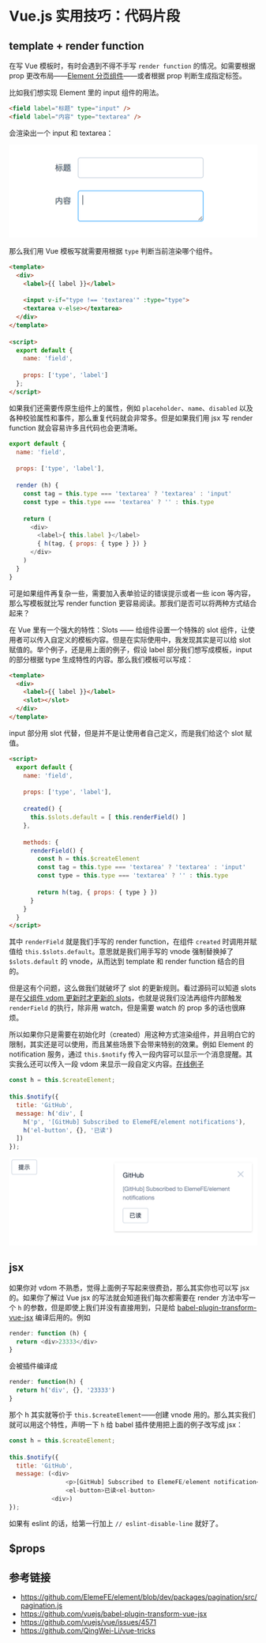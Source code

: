 # Vue.js 实用技巧：代码片段

## template + render function

在写 Vue 模板时，有时会遇到不得不手写 `render function` 的情况。如需要根据 prop 更改布局——[Element 分页组件](https://github.com/ElemeFE/element/blob/dev/packages/pagination/src/pagination.js)——或者根据 prop 判断生成指定标签。

比如我们想实现 Element 里的 input 组件的用法。

```html
<field label="标题" type="input" />
<field label="内容" type="textarea" />
```

会渲染出一个 input 和 textarea：

![slots-field](./media/slots-field.png)

那么我们用 Vue 模板写就需要用根据 `type` 判断当前渲染哪个组件。

```html
<template>
  <div>
    <label>{{ label }}</label>

    <input v-if="type !== 'textarea'" :type="type">
    <textarea v-else></textarea>
  </div>
</template>

<script>
  export default {
    name: 'field',

    props: ['type', 'label']
  };
</script>
```

如果我们还需要传原生组件上的属性，例如 `placeholder`、`name`、`disabled` 以及各种校验属性和事件，那么重复代码就会非常多。但是如果我们用 jsx 写 render function 就会容易许多且代码也会更清晰。

```js
export default {
  name: 'field',

  props: ['type', 'label'],

  render (h) {
    const tag = this.type === 'textarea' ? 'textarea' : 'input'
    const type = this.type === 'textarea' ? '' : this.type

    return (
      <div>
        <label>{ this.label }</label>
        { h(tag, { props: { type } }) }
      </div>
    )
  }
}
```

可是如果组件再复杂一些，需要加入表单验证的错误提示或者一些 icon 等内容，那么写模板就比写 render function 更容易阅读。那我们是否可以将两种方式结合起来？

在 Vue 里有一个强大的特性：Slots —— 给组件设置一个特殊的 slot 组件，让使用者可以传入自定义的模板内容。但是在实际使用中，我发现其实是可以给 slot 赋值的。举个例子，还是用上面的例子，假设 label 部分我们想写成模板，input 的部分根据 type 生成特性的内容。那么我们模板可以写成：

```html
<template>
  <div>
    <label>{{ label }}</label>
    <slot></slot>
  </div>
</template>
```

input 部分用 slot 代替，但是并不是让使用者自己定义，而是我们给这个 slot 赋值。

```html
<script>
  export default {
    name: 'field',

    props: ['type', 'label'],

    created() {
      this.$slots.default = [ this.renderField() ]
    },

    methods: {
      renderField() {
        const h = this.$createElement
        const tag = this.type === 'textarea' ? 'textarea' : 'input'
        const type = this.type === 'textarea' ? '' : this.type

        return h(tag, { props: { type } })
      }
    }
  }
</script>
```

其中 `renderField` 就是我们手写的 render function，在组件 `created` 时调用并赋值给 `this.$slots.default`。意思就是我们用手写的 vnode 强制替换掉了 `$slots.default` 的 vnode，从而达到 template 和 render function 结合的目的。

但是这有个问题，这么做我们就破坏了 slot 的更新规则。看过源码可以知道 slots 是在[父组件 vdom 更新时才更新的 slots](https://github.com/vuejs/vue/blob/v2.2.0-beta.2/dist/vue.runtime.common.js#L1949)，也就是说我们没法再组件内部触发 `renderField` 的执行，除非用 watch，但是需要 watch 的 prop 多的话也很麻烦。

所以如果你只是需要在初始化时（created）用这种方式渲染组件，并且明白它的限制，其实还是可以使用，而且某些场景下会带来特别的效果。例如 Element 的 notification 服务，通过 `this.$notify` 传入一段内容可以显示一个消息提醒。其实我么还可以传入一段 vdom 来显示一段自定义内容。[在线例子](http://jsfiddle.net/78yk3tc4/)

```js
const h = this.$createElement;

this.$notify({
  title: 'GitHub',
  message: h('div', [
    h('p', '[GitHub] Subscribed to ElemeFE/element notifications'),
    h('el-button', {}, '已读')
  ])
});
```

![notifications](./media/notifications.png)

## jsx

如果你对 vdom 不熟悉，觉得上面例子写起来很费劲，那么其实你也可以写 jsx 的。如果你了解过 Vue jsx 的写法就会知道我们每次都需要在 render 方法中写一个 `h` 的参数，但是即使上我们并没有直接用到，只是给  [babel-plugin-transform-vue-jsx](https://github.com/vuejs/babel-plugin-transform-vue-jsx) 编译后用的。例如

```js
render: function (h) {
  return <div>23333</div>
}
```

会被插件编译成

```js
render: function(h) {
  return h('div', {}, '23333')
}
```

那个 h 其实就等价于 `this.$createElement`——创建 vnode 用的。那么其实我们就可以用这个特性，声明一下 `h` 给 babel 插件使用把上面的例子改写成 jsx：

```js
const h = this.$createElement;

this.$notify({
  title: 'GitHub',
  message: (<div>
            	<p>[GitHub] Subscribed to ElemeFE/element notification</p>
            	<el-button>已读<el-button>
            <div>)
});
```

如果有 eslint 的话，给第一行加上 `// eslint-disable-line` 就好了。

## $props



## 参考链接

- https://github.com/ElemeFE/element/blob/dev/packages/pagination/src/pagination.js
- https://github.com/vuejs/babel-plugin-transform-vue-jsx
- https://github.com/vuejs/vue/issues/4571
- https://github.com/QingWei-Li/vue-tricks